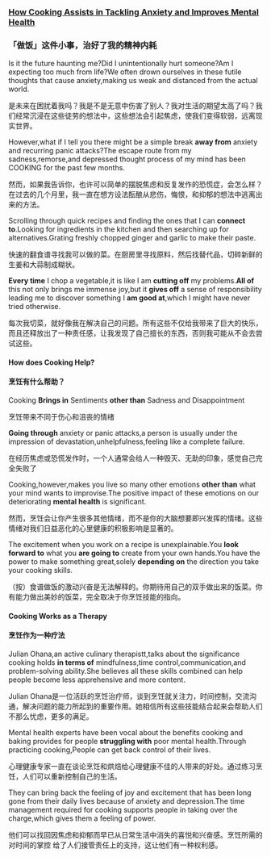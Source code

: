 ### [How Cooking Assists in Tackling Anxiety and Improves Mental Health](https://web.shanbay.com/reading/web-news/articles/batin)
### 「做饭」这件小事，治好了我的精神内耗

Is it the future haunting me?Did I unintentionally hurt someone?Am I expecting too much from life?We often drown ourselves in these futile thoughts that cause anxiety,making us weak and distanced from the actual world.

是未来在困扰着我吗？我是不是无意中伤害了别人？我对生活的期望太高了吗？我们经常沉浸在这些徒劳的想法中，这些想法会引起焦虑，使我们变得软弱，远离现实世界。

However,what if I tell you there might be a simple break **away from** anxiety and recurring panic attacks?The escape route from my sadness,remorse,and depressed thought process of my mind has been COOKING for the past few months.

然而，如果我告诉你，也许可以简单的摆脱焦虑和反复发作的恐慌症，会怎么样？在过去的几个月里，我一直在想方设法酝酿从悲伤，悔恨，和抑郁的想法中逃离出来的方法。

Scrolling through quick recipes and finding the ones that I can **connect to**.Looking for ingredients in the kitchen and then searching up for alternatives.Grating freshly chopped ginger and garlic to make their paste.

快速的翻食谱寻找我可以做的菜。在厨房里寻找原料，然后找替代品，切碎新鲜的生姜和大蒜制成糊状。

**Every time** I chop a vegetable,it is like I am **cutting off** my problems.**All of** this not only brings me immense joy,but it **gives off** a sense of responsibility leading me to discover something I **am good at**,which I might have never tried otherwise.

每次我切菜，就好像我在解决自己的问题。所有这些不仅给我带来了巨大的快乐，而且还释放出了一种责任感，让我发现了自己擅长的东西，否则我可能从不会去尝试这些。

#### How does Cooking Help?
#### 烹饪有什么帮助？

Cooking **Brings in** Sentiments **other than** Sadness and Disappointment

烹饪带来不同于伤心和沮丧的情绪

**Going through** anxiety or panic attacks,a person is usually under the impression of devastation,unhelpfulness,feeling like a complete failure.

在经历焦虑或恐慌发作时，一个人通常会给人一种毁灭、无助的印象，感觉自己完全失败了

Cooking,however,makes you live so many other emotions **other than** what your mind wants to improvise.The positive impact of these emotions on our deteriorating **mental health** is significant.

然而，烹饪会让你产生很多其他情绪，而不是你的大脑想要即兴发挥的情绪。这些情绪对我们日益恶化的心里健康的积极影响是显著的。

The excitement when you work on a recipe is unexplainable.You **look forward to** what you **are going to** create from your own hands.You have the power to make something great,solely **depending on** the direction you take your cooking skills.

（按）食谱做饭的激动兴奋是无法解释的。你期待用自己的双手做出来的饭菜。你有能力做出美妙的饭菜，完全取决于你烹饪技能的指向。

#### Cooking Works as a Therapy
#### 烹饪作为一种疗法

Julian Ohana,an active culinary therapistt,talks about the significance cooking holds **in terms of** mindfulness,time control,communication,and problem-solving ability.She believes all these skills combined can help people become less apprehensive and more content.

Julian Ohana是一位活跃的烹饪治疗师，谈到烹饪就关注力，时间控制，交流沟通，解决问题的能力所起到的重要作用。她相信所有这些技能结合起来会帮助人们不那么忧虑，更多的满足。

Mental health experts have been vocal about the benefits cooking and baking provides for people **struggling with** poor mental health.Through practicing cooking,People can get back control of their lives.

心理健康专家一直在谈论烹饪和烘焙给心理健康不佳的人带来的好处。通过练习烹饪，人们可以重新控制自己的生活。

They can bring back the feeling of joy and excitement that has been long gone from their daily lives because of anxiety and depression.The time management required for cooking supports people in taking over the charge,which gives them a feeling of power.

他们可以找回因焦虑和抑郁而早已从日常生活中消失的喜悦和兴奋感。烹饪所需的对时间的掌控 给了人们接管责任上的支持，这让他们有一种权利感。